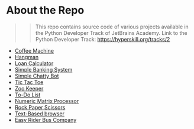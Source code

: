 # About the Repo


> > This repo contains source code of various projects available in the Python Developer Track of JetBrains Academy.
    Link to the Python Developer Track: https://hyperskill.org/tracks/2

- <a href="https://github.com/Suraj520/Python_developer_track/tree/master/Coffee%20Machine"> Coffee Machine </a>
- <a href="https://github.com/Suraj520/Python_developer_track/tree/master/Hangman"> Hangman </a>
- <a href="https://github.com/Suraj520/Python_developer_track/tree/master/Loan%20Calculator"> Loan Calculator </a>
- <a href="https://github.com/Suraj520/Python_developer_track/tree/master/Simple%20Banking%20System"> Simple Banking System </a>
- <a href="https://github.com/Suraj520/Python_developer_track/tree/master/Simple%20Chatty%20Bot"> Simple Chatty Bot </a>
- <a href="https://github.com/Suraj520/Python_developer_track/tree/master/Tic-Tac-Toe"> Tic Tac Toe </a>
- <a href="https://github.com/Suraj520/Python_developer_track/tree/master/Zookeeper"> Zoo Keeper </a>
- <a href="https://github.com/Suraj520/Python_developer_track/tree/master/To-Do%20List"> To-Do List </a>
- <a href="https://github.com/Suraj520/Python_developer_track/tree/master/Numeric%20Matrix%20Processor"> Numeric Matrix Processor </a>
- <a href="https://github.com/Suraj520/Python_developer_track/tree/master/Rock-Paper-Scissors"> Rock Paper Scissors </a>
- <a href="https://github.com/Suraj520/Python_developer_track/tree/master/Text-Based%20browser"> Text-Based browser </a> 
-  <a href="https://github.com/Suraj520/Python_developer_track/tree/master/Easy%20Rider%20Bus%20Companyr"> Easy Rider Bus Company </a>

